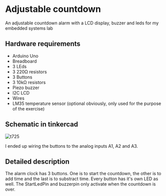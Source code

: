 # Adjustable countdown
An adjustable countdown alarm with a LCD display, buzzer and leds for my embedded systems lab

## Hardware requirements 
* Arduino Uno
* Breadboard 
* 3 LEds 
* 3 220Ω resistors 
* 3 Buttons 
* 3 10kΩ resistors 
* Piezo buzzer
* I2C LCD 
* Wires 
* LM35 temperature sensor (optional obviously, only used for the purpose of the exercise) 

## Schematic in tinkercad 


![t725](https://user-images.githubusercontent.com/68371827/215137254-e6073554-560b-4c16-8df1-eee8bd74a118.png)

I ended up wiring the buttons to the analog inputs A1, A2 and A3. 

## Detailed description 
The alarm clock has 3 buttons. One is to start the countdown, the other is to add time and the last is to substract time. Every button has it's own LED as well. The StartLedPin and buzzerpin only activate when the countdown is over. 
